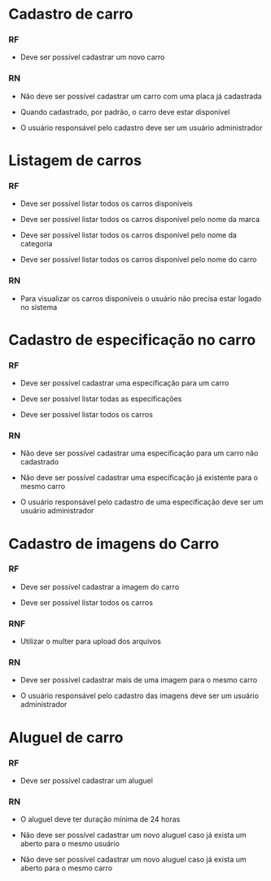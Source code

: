 # Cadastro de carro

### **RF**

- Deve ser possível cadastrar um novo carro

### **RN**

- Não deve ser possível cadastrar um carro com uma placa já cadastrada

- Quando cadastrado, por padrão, o carro deve estar disponível

- O usuário responsável pelo cadastro deve ser um usuário administrador

# Listagem de carros

### **RF**

- Deve ser possível listar todos os carros disponíveis

- Deve ser possível listar todos os carros disponível pelo nome da marca

- Deve ser possível listar todos os carros disponível pelo nome da categoria

- Deve ser possível listar todos os carros disponível pelo nome do carro

### **RN**

- Para visualizar os carros disponíveis o usuário não precisa estar logado no sistema

# Cadastro de especificação no carro

### **RF**

- Deve ser possível cadastrar uma especificação para um carro

- Deve ser possível listar todas as especificações

- Deve ser possível listar todos os carros

### **RN**

- Não deve ser possível cadastrar uma especificação para um carro não cadastrado

- Não deve ser possível cadastrar uma especificação já existente para o mesmo carro

- O usuário responsável pelo cadastro de uma especificação deve ser um usuário administrador

# Cadastro de imagens do Carro

### **RF**

- Deve ser possível cadastrar a imagem do carro

- Deve ser possível listar todos os carros

### **RNF**

- Utilizar o multer para upload dos arquivos

### **RN**

- Deve ser possível cadastrar mais de uma imagem para o mesmo carro

- O usuário responsável pelo cadastro das imagens deve ser um usuário administrador

# Aluguel de carro

### **RF**

- Deve ser possível cadastrar um aluguel

### **RN**

- O aluguel deve ter duração mínima de 24 horas

- Não deve ser possível cadastrar um novo aluguel caso já exista um aberto para o mesmo usuário

- Não deve ser possível cadastrar um novo aluguel caso já exista um aberto para o mesmo carro
